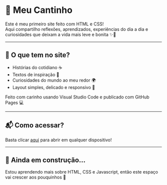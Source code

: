 # 🌸 Meu Cantinho

Este é meu primeiro site feito com HTML e CSS!  
Aqui compartilho reflexões, aprendizados, experiências do dia a dia e curiosidades que deixam a vida mais leve e bonita ✨💖

---

## 📄 O que tem no site?

- Histórias do cotidiano ☕
- Textos de inspiração 💭
- Curiosidades do mundo ao meu redor 🌍
- Layout simples, delicado e responsivo 🎀

Feito com carinho usando Visual Studio Code e publicado com GitHub Pages 💻

---

## 📬 Como acessar?

Basta clicar [aqui](https://liikferr.github.io/meu-site) para abrir em qualquer dispositivo!  


---

## 🐣 Ainda em construção...

Estou aprendendo mais sobre HTML, CSS e Javascript, então este espaço vai crescer aos pouquinhos 🌱

